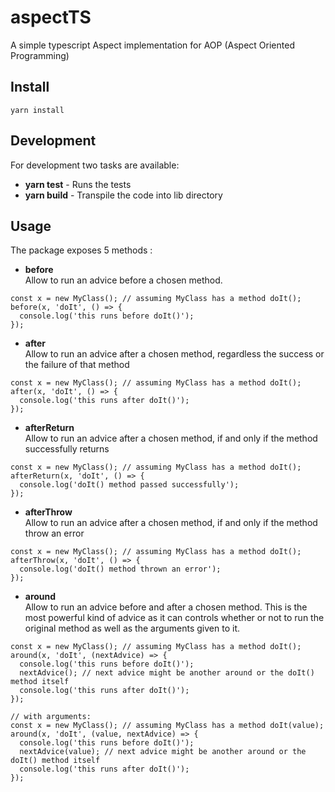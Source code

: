 # aspectTS
A simple typescript Aspect implementation for AOP (Aspect Oriented Programming)

## Install
`yarn install`

## Development

For development two tasks are available:
  * __yarn test__ - Runs the tests
  * __yarn build__ - Transpile the code into lib directory

## Usage
The package exposes 5 methods :
  * __before__  
  Allow to run an advice before a chosen method.
  ```
  const x = new MyClass(); // assuming MyClass has a method doIt();
  before(x, 'doIt', () => {
  	console.log('this runs before doIt()');
  });
  ```
  * __after__  
  Allow to run an advice after a chosen method, regardless the success or the failure of that method
  ```
  const x = new MyClass(); // assuming MyClass has a method doIt();
  after(x, 'doIt', () => {
  	console.log('this runs after doIt()');
  });
  ```
  * __afterReturn__  
  Allow to run an advice after a chosen method, if and only if the method successfully returns
  ```
  const x = new MyClass(); // assuming MyClass has a method doIt();
  afterReturn(x, 'doIt', () => {
  	console.log('doIt() method passed successfully');
  });
  ```
  * __afterThrow__  
  Allow to run an advice after a chosen method, if and only if the method throw an error
  ```
  const x = new MyClass(); // assuming MyClass has a method doIt();
  afterThrow(x, 'doIt', () => {
  	console.log('doIt() method thrown an error');
  });
  ```
  * __around__  
  Allow to run an advice before and after a chosen method. This is the most powerful kind of advice as it can controls whether or not to run the original method as well as the arguments given to it.
  ```
  const x = new MyClass(); // assuming MyClass has a method doIt();
  around(x, 'doIt', (nextAdvice) => {
  	console.log('this runs before doIt()');
  	nextAdvice(); // next advice might be another around or the doIt() method itself
  	console.log('this runs after doIt()');
  });
  ```
  ```
  // with arguments:
  const x = new MyClass(); // assuming MyClass has a method doIt(value);
  around(x, 'doIt', (value, nextAdvice) => {
  	console.log('this runs before doIt()');
  	nextAdvice(value); // next advice might be another around or the doIt() method itself
  	console.log('this runs after doIt()');
  });
  ```
